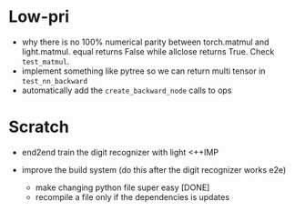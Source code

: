 # Low-pri
- why there is no 100% numerical parity between torch.matmul and light.matmul. equal returns False while allclose returns True. Check `test_matmul`.
- implement something like pytree so we can return multi tensor in `test_nn_backward`
- automatically add the `create_backward_node` calls to ops

# Scratch
- end2end train the digit recognizer with light <++IMP

- improve the build system (do this after the digit recognizer works e2e)
  - make changing python file super easy [DONE]
  - recompile a file only if the dependencies is updates
